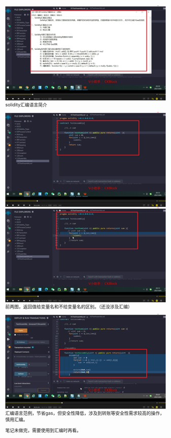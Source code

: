 ![](./img/2022-01-06-15-09-06.png)
solidity汇编语言简介

![](./img/2022-01-06-15-10-28.png)
![](./img/2022-01-06-15-11-08.png)
前两图，返回值给变量名和不给变量名的区别。（还没涉及汇编）

![](./img/2022-01-06-15-18-42.png)
汇编语言范例，节省gas，但安全性降低，涉及到转账等安全性需求较高的操作，慎用汇编。

笔记未做完，需要使用到汇编时再看。